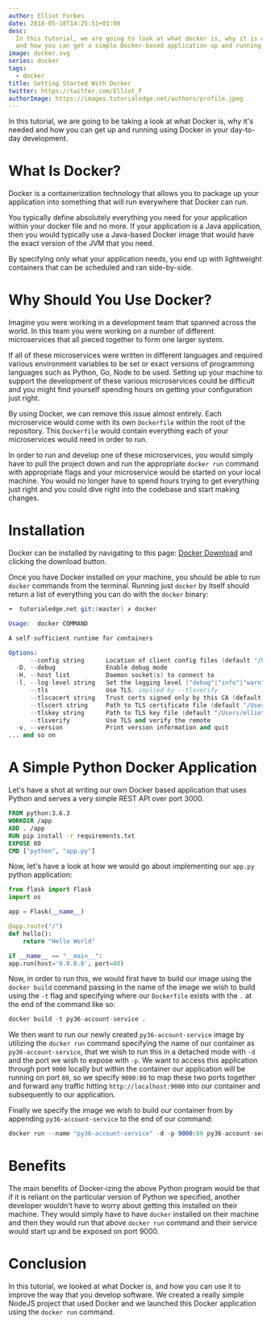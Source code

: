 ```yaml
---
author: Elliot Forbes
date: 2018-05-18T14:25:51+01:00
desc:
  In this tutorial, we are going to look at what docker is, why it is useful,
  and how you can get a simple Docker-based application up and running
image: docker.svg
series: docker
tags:
  - docker
title: Getting Started With Docker
twitter: https://twitter.com/Elliot_F
authorImage: https://images.tutorialedge.net/authors/profile.jpeg
---
```


In this tutorial, we are going to be taking a look at what Docker is, why it's
needed and how you can get up and running using Docker in your day-to-day
development.

# What Is Docker?

Docker is a containerization technology that allows you to package up your
application into something that will run everywhere that Docker can run.

You typically define absolutely everything you need for your application within
your docker file and no more. If your application is a Java application, then
you would typically use a Java-based Docker image that would have the exact
version of the JVM that you need.

By specifying only what your application needs, you end up with lightweight
containers that can be scheduled and ran side-by-side.

# Why Should You Use Docker?

Imagine you were working in a development team that spanned across the world. In
this team you were working on a number of different microservices that all
pieced together to form one larger system.

If all of these microservices were written in different languages and required
various environment variables to be set or exact versions of programming
languages such as Python, Go, Node to be used. Setting up your machine to
support the development of these various microservices could be difficult and
you might find yourself spending hours on getting your configuration just right.

By using Docker, we can remove this issue almost entirely. Each microservice
would come with its own `Dockerfile` within the root of the repository. This
`Dockerfile` would contain everything each of your microservices would need in
order to run.

In order to run and develop one of these microservices, you would simply have to
pull the project down and run the appropriate `docker run` command with
appropriate flags and your microservice would be started on your local machine.
You would no longer have to spend hours trying to get everything just right and
you could dive right into the codebase and start making changes.

# Installation

Docker can be installed by navigating to this page:
[Docker Download](https://www.docker.com) and clicking the download button.

Once you have Docker installed on your machine, you should be able to run
`docker` commands from the terminal. Running just `docker` by itself should
return a list of everything you can do with the `docker` binary:

```s
➜  tutorialedge.net git:(master) ✗ docker

Usage:  docker COMMAND

A self-sufficient runtime for containers

Options:
      --config string      Location of client config files (default "/Users/elliot/.docker")
  -D, --debug              Enable debug mode
  -H, --host list          Daemon socket(s) to connect to
  -l, --log-level string   Set the logging level ("debug"|"info"|"warn"|"error"|"fatal") (default "info")
      --tls                Use TLS; implied by --tlsverify
      --tlscacert string   Trust certs signed only by this CA (default "/Users/elliot/.docker/ca.pem")
      --tlscert string     Path to TLS certificate file (default "/Users/elliot/.docker/cert.pem")
      --tlskey string      Path to TLS key file (default "/Users/elliot/.docker/key.pem")
      --tlsverify          Use TLS and verify the remote
  -v, --version            Print version information and quit
... and so on
```

# A Simple Python Docker Application

Let's have a shot at writing our own Docker based application that uses Python
and serves a very simple REST API over port 3000.

```dockerfile
FROM python:3.6.3
WORKDIR /app
ADD . /app
RUN pip install -r requirements.txt
EXPOSE 80
CMD ["python", "app.py"]
```

Now, let's have a look at how we would go about implementing our `app.py` python
application:

```py
from flask import Flask
import os

app = Flask(__name__)

@app.route("/")
def hello():
    return "Hello World"

if __name__ == "__main__":
app.run(host='0.0.0.0', port=80)
```

Now, in order to run this, we would first have to build our image using the
`docker build` command passing in the name of the image we wish to build using
the `-t` flag and specifying where our `Dockerfile` exists with the `.` at the
end of the command like so:

```s
docker build -t py36-account-service .
```

We then want to run our newly created `py36-account-service` image by utilizing
the `docker run` command specifying the name of our container as
`py36-account-service`, that we wish to run this in a detached mode with `-d`
and the port we wish to expose with `-p`. We want to access this application
through port `9000` locally but within the container our application will be
running on port `80`, so we specify `9000:80` to map these two ports together
and forward any traffic hitting `http://localhost:9000` into our container and
subsequently to our application.

Finally we specify the image we wish to build our container from by appending
`py36-account-service` to the end of our command:

```s
docker run --name "py36-account-service" -d -p 9000:80 py36-account-service
```

# Benefits

The main benefits of Docker-izing the above Python program would be that if it
is reliant on the particular version of Python we specified, another developer
wouldn't have to worry about getting this installed on their machine. They would
simply have to have `docker` installed on their machine and then they would run
that above `docker run` command and their service would start up and be exposed
on port 9000.

# Conclusion

In this tutorial, we looked at what Docker is, and how you can use it to improve
the way that you develop software. We created a really simple NodeJS project
that used Docker and we launched this Docker application using the `docker run`
command.
